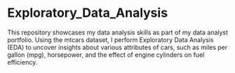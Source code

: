 # Exploratory_Data_Analysis
This repository showcases my data analysis skills as part of my data analyst portfolio. Using the mtcars dataset, I perform Exploratory Data Analysis (EDA) to uncover insights about various attributes of cars, such as miles per gallon (mpg), horsepower, and the effect of engine cylinders on fuel efficiency.
